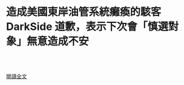 # 造成美國東岸油管系統癱瘓的駭客 DarkSide 道歉，表示下次會「慎選對象」無意造成不安

<!--more-->
<!--292-->
<br><br/>


[閱讀全文](https://www.techbang.com/posts/86649-darkside-the-hacking-group-that-crippled-the-us-east-coast)
